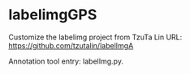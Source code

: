 # labelimgGPS
Customize the labelimg project from TzuTa Lin URL: https://github.com/tzutalin/labelImgA

Annotation tool entry: labelImg.py.
